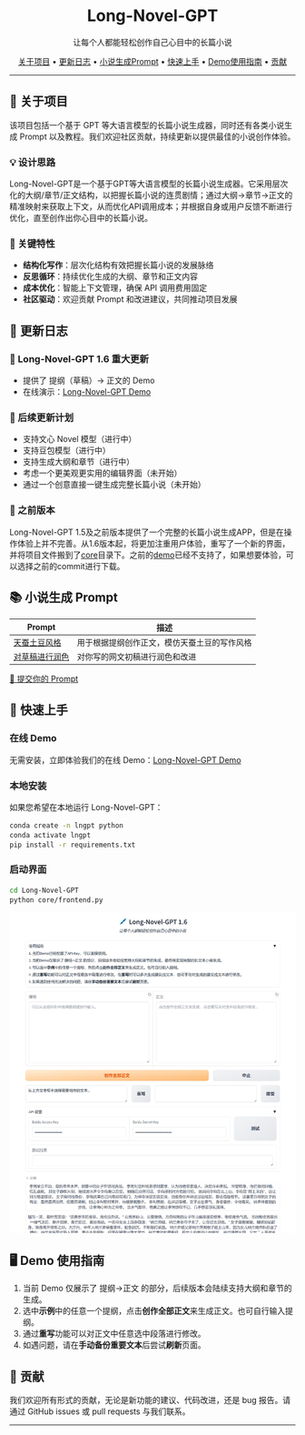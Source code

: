 <h1 align="center">Long-Novel-GPT</h1>

<p align="center">
  让每个人都能轻松创作自己心目中的长篇小说
</p>

<p align="center">
  <a href="#关于项目">关于项目</a> •
  <a href="#更新日志">更新日志</a> •
  <a href="#小说生成prompt">小说生成Prompt</a> •
  <a href="#快速上手">快速上手</a> •
  <a href="#demo使用指南">Demo使用指南</a> •
  <a href="#贡献">贡献</a>
</p>

<hr>

<h2 id="关于项目">🎯 关于项目</h2>

该项目包括一个基于 GPT 等大语言模型的长篇小说生成器，同时还有各类小说生成 Prompt 以及教程。我们欢迎社区贡献，持续更新以提供最佳的小说创作体验。

### 💡 设计思路
Long-Novel-GPT是一个基于GPT等大语言模型的长篇小说生成器。它采用层次化的大纲/章节/正文结构，以把握长篇小说的连贯剧情；通过大纲->章节->正文的精准映射来获取上下文，从而优化API调用成本；并根据自身或用户反馈不断进行优化，直至创作出你心目中的长篇小说。

### 🌟 关键特性

- **结构化写作**：层次化结构有效把握长篇小说的发展脉络
- **反思循环**：持续优化生成的大纲、章节和正文内容
- **成本优化**：智能上下文管理，确保 API 调用费用固定
- **社区驱动**：欢迎贡献 Prompt 和改进建议，共同推动项目发展

<h2 id="更新日志">📅 更新日志</h2>

### 🎉 Long-Novel-GPT 1.6 重大更新

- 提供了 提纲（草稿）-> 正文的 Demo
- 在线演示：[Long-Novel-GPT Demo](http://49.234.185.218:7860/)

### 🔮 后续更新计划
- 支持文心 Novel 模型（进行中）
- 支持豆包模型（进行中）
- 支持生成大纲和章节（进行中）
- 考虑一个更美观更实用的编辑界面（未开始）
- 通过一个创意直接一键生成完整长篇小说（未开始）

### 📜 之前版本
Long-Novel-GPT 1.5及之前版本提供了一个完整的长篇小说生成APP，但是在操作体验上并不完善。从1.6版本起，将更加注重用户体验，重写了一个新的界面，并将项目文件搬到了[core](core/frontend.py)目录下。之前的[demo](demo/app.py)已经不支持了，如果想要体验，可以选择之前的commit进行下载。

<h2 id="小说生成prompt">📚 小说生成 Prompt</h2>

| Prompt | 描述 |
|--------|------|
| [天蚕土豆风格](custom/根据提纲创作正文/天蚕土豆风格.txt) | 用于根据提纲创作正文，模仿天蚕土豆的写作风格 |
| [对草稿进行润色](custom/根据提纲创作正文/对草稿进行润色.txt) | 对你写的网文初稿进行润色和改进 |

[📝 提交你的 Prompt](https://github.com/MaoXiaoYuZ/Long-Novel-GPT/issues/new?assignees=&labels=prompt&template=custom_prompt.md&title=新的Prompt)

<h2 id="快速上手">🚀 快速上手</h2>

### 在线 Demo

无需安装，立即体验我们的在线 Demo：[Long-Novel-GPT Demo](http://49.234.185.218:7860/)


### 本地安装

如果您希望在本地运行 Long-Novel-GPT：

```bash
conda create -n lngpt python
conda activate lngpt
pip install -r requirements.txt
```

### 启动界面

```bash
cd Long-Novel-GPT
python core/frontend.py
```

<p align="center">
  <img src="assets/Long-Novel-GPT-1.6-Demo.png" alt="Gradio DEMO有5个Tab页面" width="600"/>
</p>

<h2 id="demo使用指南">🖥️ Demo 使用指南</h2>

1. 当前 Demo 仅展示了 提纲->正文 的部分，后续版本会陆续支持大纲和章节的生成。
2. 选中**示例**中的任意一个提纲，点击**创作全部正文**来生成正文。也可自行输入提纲。
3. 通过**重写**功能可以对正文中任意选中段落进行修改。
4. 如遇问题，请在**手动备份重要文本**后尝试**刷新**页面。

<h2 id="贡献">🤝 贡献</h2>

我们欢迎所有形式的贡献，无论是新功能的建议、代码改进，还是 bug 报告。请通过 GitHub issues 或 pull requests 与我们联系。

---